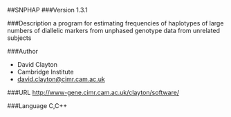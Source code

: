 ##SNPHAP
###Version
1.3.1

###Description
a program for estimating frequencies of haplotypes of large numbers of diallelic markers from unphased genotype data from unrelated subjects

###Author
* David Clayton
* Cambridge Institute
* david.clayton@cimr.cam.ac.uk

###URL
http://www-gene.cimr.cam.ac.uk/clayton/software/

###Language
C,C++


